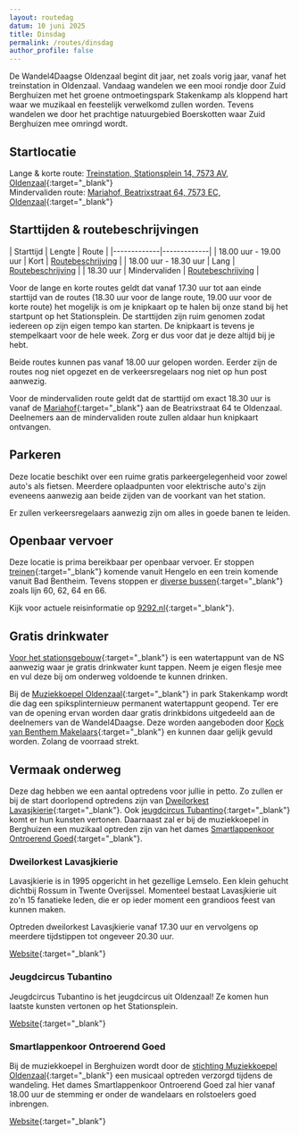 ```yaml
---
layout: routedag
datum: 10 juni 2025
title: Dinsdag
permalink: /routes/dinsdag
author_profile: false
---
```


De Wandel4Daagse Oldenzaal begint dit jaar, net zoals vorig jaar, vanaf het treinstation in Oldenzaal. Vandaag wandelen we een mooi rondje door Zuid Berghuizen met het groene ontmoetingspark Stakenkamp als kloppend hart waar we muzikaal en feestelijk verwelkomd zullen worden. Tevens wandelen we door het prachtige natuurgebied Boerskotten waar Zuid Berghuizen mee omringd wordt.  

## Startlocatie

Lange & korte route: [Treinstation, Stationsplein 14, 7573 AV, Oldenzaal](https://goo.gl/maps/xB9GmvwCaecrx9v76){:target="_blank"}  
Mindervaliden route: [Mariahof, Beatrixstraat 64, 7573 EC, Oldenzaal](https://goo.gl/maps/nSTkzPjKzGCDorGQ7){:target="_blank"}  

## Starttijden & routebeschrijvingen

| Starttijd | Lengte | Route |
|-------------|-------------|
| 18.00 uur - 19.00 uur | Kort | [Routebeschrijving](/routes/kort/dinsdag) |
| 18.00 uur - 18.30 uur | Lang | [Routebeschrijving](/routes/lang/dinsdag) |
| 18.30 uur | Mindervaliden | [Routebeschrijving](/routes/mindervalide/dinsdag) |

Voor de lange en korte routes geldt dat vanaf 17.30 uur tot aan einde starttijd van de routes (18.30 uur voor de lange route, 19.00 uur voor de korte route) het mogelijk is om je knipkaart op te halen bij onze stand bij het startpunt op het Stationsplein. De starttijden zijn ruim genomen zodat iedereen op zijn eigen tempo kan starten. De knipkaart is tevens je stempelkaart voor de hele week. Zorg er dus voor dat je deze altijd bij je hebt.  

Beide routes kunnen pas vanaf 18.00 uur gelopen worden. Eerder zijn de routes nog niet opgezet en de verkeersregelaars nog niet op hun post aanwezig.  

Voor de mindervaliden route geldt dat de starttijd om exact 18.30 uur is vanaf de [Mariahof](https://goo.gl/maps/nSTkzPjKzGCDorGQ7){:target="_blank"} aan de Beatrixstraat 64 te Oldenzaal. Deelnemers aan de mindervaliden route zullen aldaar hun knipkaart ontvangen.  

## Parkeren

Deze locatie beschikt over een ruime gratis parkeergelegenheid voor zowel auto's als fietsen. Meerdere oplaadpunten voor elektrische auto's zijn eveneens aanwezig aan beide zijden van de voorkant van het station.  

Er zullen verkeersregelaars aanwezig zijn om alles in goede banen te leiden.  

## Openbaar vervoer

Deze locatie is prima bereikbaar per openbaar vervoer. Er stoppen [treinen](https://www.ns.nl/stationsinformatie/odz/oldenzaal){:target="_blank"} komende vanuit Hengelo en een trein komende vanuit Bad Bentheim. Tevens stoppen er [diverse bussen](https://9292.nl/locaties/oldenzaal_bushalte-station/departures){:target="_blank"} zoals lijn 60, 62, 64 en 66.  

Kijk voor actuele reisinformatie op [9292.nl](https://9292.nl/){:target="_blank"}.

## Gratis drinkwater

[Voor het stationsgebouw](https://maps.app.goo.gl/x4U1xm794XyxJhJWA){:target="_blank"} is een watertappunt van de NS aanwezig waar je gratis drinkwater kunt tappen. Neem je eigen flesje mee en vul deze bij om onderweg voldoende te kunnen drinken. 

Bij de [Muziekkoepel Oldenzaal](https://maps.app.goo.gl/t1KMGpcQy6rmUhC88){:target="_blank"} in park Stakenkamp wordt die dag een spiksplinternieuw permanent watertappunt geopend. Ter ere van de opening ervan worden daar gratis drinkbidons uitgedeeld aan de deelnemers van de Wandel4Daagse. Deze worden aangeboden door [Kock van Benthem Makelaars](https://www.kvbm.nl/){:target="_blank"} en kunnen daar gelijk gevuld worden. Zolang de voorraad strekt.  

## Vermaak onderweg

Deze dag hebben we een aantal optredens voor jullie in petto. Zo zullen er bij de start doorlopend optredens zijn van [Dweilorkest Lavasjkierie](https://dorp-rossum.nl/cultuur-smenleving/dweilorkest-lavasjkierie/){:target="_blank"}. Ook [jeugdcircus Tubantino](https://jeugdcircus-tubantino.nl/){:target="_blank"} komt er hun kunsten vertonen. Daarnaast zal er bij de muziekkoepel in Berghuizen een muzikaal optreden zijn van het dames [Smartlappenkoor Ontroerend Goed](https://www.facebook.com/p/Oldenzaals-damessmartlappenkoor-Ontroerend-Goed-100031959292661/){:target="_blank"}.  

### Dweilorkest Lavasjkierie

Lavasjkierie is in 1995 opgericht in het gezellige Lemselo. Een klein gehucht dichtbij Rossum in Twente Overijssel. Momenteel bestaat Lavasjkierie uit zo'n 15 fanatieke leden, die er op ieder moment een grandioos feest van kunnen maken.  

Optreden dweilorkest Lavasjkierie vanaf 17.30 uur en vervolgens op meerdere tijdstippen tot ongeveer 20.30 uur.  

[Website](https://dorp-rossum.nl/cultuur-smenleving/dweilorkest-lavasjkierie/){:target="_blank"}

### Jeugdcircus Tubantino

Jeugdcircus Tubantino is het jeugdcircus uit Oldenzaal! Ze komen hun laatste kunsten vertonen op het Stationsplein.  

[Website](https://jeugdcircus-tubantino.nl/){:target="_blank"}

### Smartlappenkoor Ontroerend Goed

Bij de muziekkoepel in Berghuizen wordt door de [stichting Muziekkoepel Oldenzaal](https://muziekkoepeloldenzaal.nl/){:target="_blank"} een musicaal optreden verzorgd tijdens de wandeling. Het dames Smartlappenkoor Ontroerend Goed zal hier vanaf 18.00 uur de stemming er onder de wandelaars en rolstoelers goed inbrengen.  

[Website](https://www.facebook.com/p/Oldenzaals-damessmartlappenkoor-Ontroerend-Goed-100031959292661/){:target="_blank"}